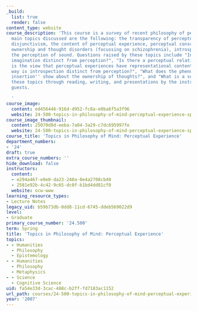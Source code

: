 ```yaml
---
_build:
  list: true
  render: false
content_type: website
course_description: 'This course is a survey of recent philosophy of perception. The
  main topics discussed are the following: the transparency of perceptual experience,
  disjunctivism, the content of perceptual experience, perceptual consciousness, thought
  ownership and thought disorders (focussing on schizophrenia), introspection, and
  the perception of sound. Questions raised by these topics include "In what way is
  imagination distinct from perception?", "Is there a perceptual relation?", "What
  is the view that perceptual experiences have representational content?", "In what
  way is introspection distinct from perception?", "What does the phenomenon of ''thought
  insertion'' show about the ownership of thoughts?", and "What is a sound?". We explore
  these topics through reading, writing, and presentations by the instructors and
  guests.

  '
course_image:
  content: ed456446-916d-d952-fc8a-e0ba6f5a3f96
  website: 24-500-topics-in-philosophy-of-mind-perceptual-experience-spring-2007
course_image_thumbnail:
  content: 25070d8d-eeba-7a04-3a29-c7dc695997fe
  website: 24-500-topics-in-philosophy-of-mind-perceptual-experience-spring-2007
course_title: 'Topics in Philosophy of Mind: Perceptual Experience'
department_numbers:
- '24'
draft: true
extra_course_numbers: ''
hide_download: false
instructors:
  content:
  - e294a467-e0e0-da23-240a-0e4a2708cb40
  - 2581e92b-4c42-9c65-dc0f-b1bd4dd81cf0
  website: ocw-www
learning_resource_types:
- Lecture Notes
legacy_uid: b59b73db-0dd8-11cd-6745-ddeb569022d9
level:
- Graduate
primary_course_number: '24.500'
term: Spring
title: 'Topics in Philosophy of Mind: Perceptual Experience'
topics:
- - Humanities
  - Philosophy
  - Epistemology
- - Humanities
  - Philosophy
  - Metaphysics
- - Science
  - Cognitive Science
uid: fa54e33d-3cac-488c-b2ff-fd7183ac1152
url_path: courses/24-500-topics-in-philosophy-of-mind-perceptual-experience-spring-2007
year: '2007'
---
```

